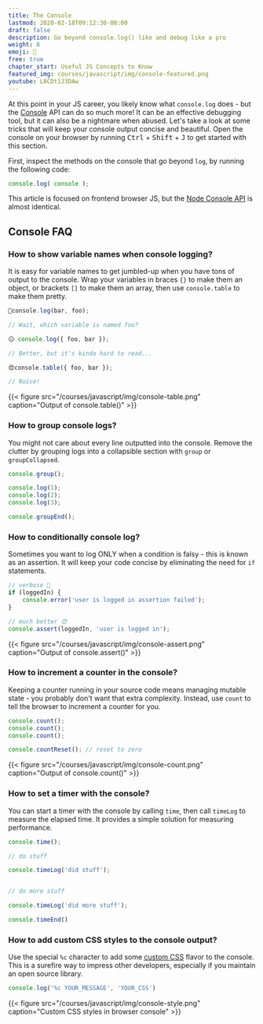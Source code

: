 ```yaml
---
title: The Console
lastmod: 2020-02-18T09:12:30-08:00
draft: false
description: Go beyond console.log() like and debug like a pro 
weight: 8
emoji: 🧐
free: true
chapter_start: Useful JS Concepts to Know
featured_img: courses/javascript/img/console-featured.png
youtube: L8CDt1J3DAw
---
```


At this point in your JS career, you likely know what `console.log` does - but the [Console](https://developers.google.com/web/tools/chrome-devtools/console) API can do so much more! It can be an effective debugging tool, but it can also be a nightmare when abused. Let's take a look at some tricks that will keep your console output concise and beautiful. Open the console on your browser by running <kbd>Ctrl</kbd> + <kbd>Shift</kbd> + <kbd>J</kbd> to get started with this section. 

First, inspect the methods on the console that go beyond `log`, by running the following code: 

```javascript
console.log( console );
```

This article is focused on frontend browser JS, but the [Node Console API](https://nodejs.org/api/console.html) is almost identical. 

## Console FAQ

<div class="insta">

</div>

### How to show variable names when console logging?

It is easy for variable names to get jumbled-up when you have tons of output to the console. Wrap your variables in braces `{}` to make them an object, or brackets `[]` to make them an array, then use `console.table` to make them pretty. 

```javascript
💩console.log(bar, foo);

// Wait, which variable is named foo? 

😐 console.log({ foo, bar });

// Better, but it's kinda hard to read...

😍console.table({ foo, bar });

// Noice!
```

{{< figure src="/courses/javascript/img/console-table.png" caption="Output of console.table()" >}}

### How to group console logs?

You might not care about every line outputted into the console. Remove the clutter by grouping logs into a collapsible section with `group` or `groupCollapsed`. 

```javascript
console.group();

console.log(1);
console.log(2);
console.log(3);

console.groupEnd();
```

### How to conditionally console log?

Sometimes you want to log ONLY when a condition is falsy - this is known as an assertion. It will keep your code concise by eliminating the need for `if` statements. 

```javascript
// verbose 💩
if (loggedIn) {
    console.error('user is logged in assertion failed');
}

// much better 😍 
console.assert(loggedIn, 'user is logged in');
```

{{< figure src="/courses/javascript/img/console-assert.png" caption="Output of console.assert()" >}}


### How to increment a counter in the console?

Keeping a counter running in your source code means managing mutable state - you probably don't want that extra complexity. Instead, use `count` to tell the browser to increment a counter for you. 

```javascript
console.count();
console.count();
console.count();

console.countReset(); // reset to zero
```

{{< figure src="/courses/javascript/img/console-count.png" caption="Output of console.count()" >}}


### How to set a timer with the console?

You can start a timer with the console by calling `time`, then call `timeLog` to measure the elapsed time. It provides a simple solution for measuring performance. 

```js
console.time();

// do stuff

console.timeLog('did stuff');


// do more stuff

console.timeLog('did more stuff');

console.timeEnd()
```

### How to add custom CSS styles to the console output?

Use the special `%c` character to add some [custom CSS](https://stackoverflow.com/questions/7505623/colors-in-javascript-console) flavor to the console. This is a surefire way to impress other developers, especially if you maintain an open source library. 

```javascript
console.log('%c YOUR_MESSAGE', 'YOUR_CSS')
```

{{< figure src="/courses/javascript/img/console-style.png" caption="Custom CSS styles in browser console" >}}



